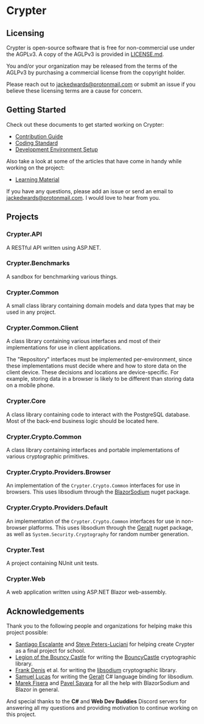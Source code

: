 # Crypter

## Licensing

Crypter is open-source software that is free for non-commercial use under the AGPLv3. A copy of the AGLPv3 is provided in [LICENSE.md](LICENSE.md).

You and/or your organization may be released from the terms of the AGLPv3 by purchasing a commercial license from the copyright holder.

Please reach out to <jackedwards@protonmail.com> or submit an issue if you believe these licensing terms are a cause for concern.

## Getting Started

Check out these documents to get started working on Crypter:

* [Contribution Guide](./CONTRIBUTING.md)
* [Coding Standard](<./Documentation/Development/Coding Standard.md>)
* [Development Environment Setup](<./Documentation/Development/Development Environment Setup.md>)

Also take a look at some of the articles that have come in handy while working on the project:

* [Learning Material](<./Documentation/Learning%20Material.md>)

If you have any questions, please add an issue or send an email to <jackedwards@protonmail.com>.
I would love to hear from you.

## Projects

### Crypter.API

A RESTful API written using ASP.NET.

### Crypter.Benchmarks

A sandbox for benchmarking various things.

### Crypter.Common

A small class library containing domain models and data types that may be used in any project.

### Crypter.Common.Client

A class library containing various interfaces and most of their implementations for use in client applications.

The "Repository" interfaces must be implemented per-environment, since these implementations must decide where and how to store data on the client device.
These decisions and locations are device-specific.  For example, storing data in a browser is likely to be different than storing data on a mobile phone.

### Crypter.Core

A class library containing code to interact with the PostgreSQL database.
Most of the back-end business logic should be located here.

### Crypter.Crypto.Common

A class library containing interfaces and portable implementations of various cryptographic primitives.

### Crypter.Crypto.Providers.Browser

An implementation of the `Crypter.Crypto.Common` interfaces for use in browsers.
This uses libsodium through the [BlazorSodium](https://github.com/Jack-Edwards/BlazorSodium) nuget package.

### Crypter.Crypto.Providers.Default

An implementation of the `Crypter.Crypto.Common` interfaces for use in non-browser platforms.
This uses libsodium through the [Geralt](https://github.com/samuel-lucas6/Geralt) nuget package, as well as `System.Security.Cryptography` for random number generation.

### Crypter.Test

A project containing NUnit unit tests.

### Crypter.Web

A web application written using ASP.NET Blazor web-assembly.

## Acknowledgements

Thank you to the following people and organizations for helping make this project possible:

* [Santiago Escalante](https://github.com/saescalante) and [Steve Peters-Luciani](https://github.com/spetersluciani) for helping create Crypter as a final project for school.
* [Legion of the Bouncy Castle](https://bouncycastle.org/) for writing the [BouncyCastle](https://github.com/bcgit/bc-csharp) cryptographic library.
* [Frank Denis](https://github.com/jedisct1) et al. for writing the [libsodium](https://doc.libsodium.org/) cryptographic library.
* [Samuel Lucas](https://github.com/samuel-lucas6) for writing the [Geralt](https://github.com/samuel-lucas6/Geralt) C# language binding for libsodium.
* [Marek Fisera](https://github.com/maraf) and [Pavel Savara](https://github.com/pavelsavara) for all the help with BlazorSodium and Blazor in general.

And special thanks to the **C#** and **Web Dev Buddies** Discord servers for answering all my questions and providing motivation to continue working on this project.
